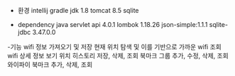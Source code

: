 - 환경
intellij
gradle
jdk 1.8
tomcat 8.5
sqlite

- dependency
java servlet api 4.0.1
lombok 1.18.26
json-simple:1.1.1
sqlite-jdbc 3.47.0.0

-기능
wifi 정보 가져오기 및 저장
현재 위치 탐색 및 이를 기반으로 가까운 wifi 조회
wifi 상세 정보 보기
위치 히스토리 저장, 삭제, 조회
북마크 그룹 추가, 수정, 삭제, 조회
와이파이 북마크 추가, 삭제, 조회
